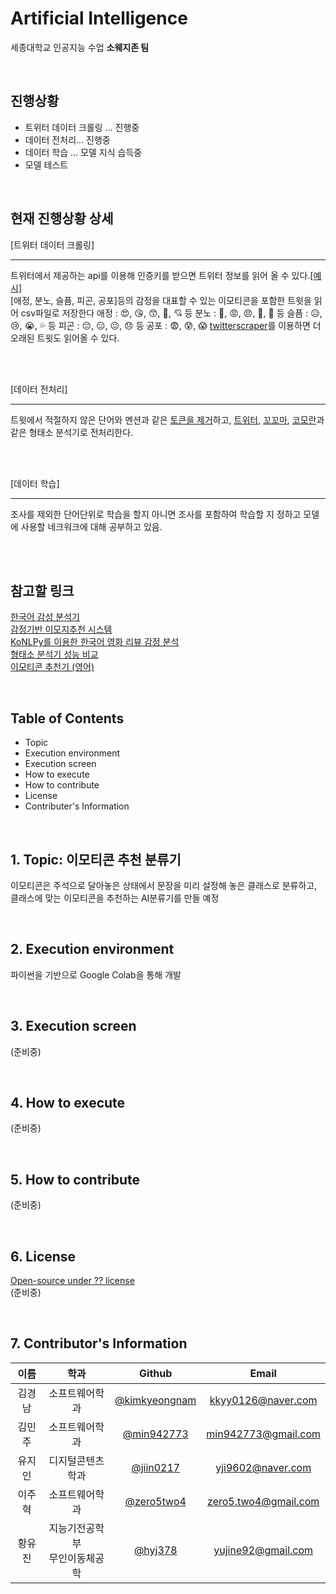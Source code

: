 # Artificial Intelligence
세종대학교 인공지능 수업 **소웨지존 팀**

<br>

## 진행상황

* 트위터 데이터 크롤링 ... 진행중
* 데이터 전처리... 진행중 
* 데이터 학습 ... 모델 지식 습득중
* 모델 테스트


<br>

## 현재 진행상황 상세

[트위터 데이터 크롤링]
*****************************************
트위터에서 제공하는 api를 이용해 인증키를 받으면 트위터 정보를 읽어 올 수 있다.[[예시]](https://colab.research.google.com/drive/1REz1FcRk2vdIshHQeJAKmraYRZL6KzeE#scrollTo=HHXOOPuyN4GV)<br>
[애정, 분노, 슬픔, 피곤, 공포]등의 감정을 대표할 수 있는 이모티콘을 포함한 트윗을 읽어 csv파일로 저장한다
애정 : 😍, 😘, 😙, 🤭, 💘 등
분노 : 😤, 😡, 😠, 🤬, 👿 등
슬픔 : 😥, 😢, 😭, 💦 등
피곤 : 😔, 😑, 😐, 😞 등
공포 : 😨, 😰, 😱 
[twitterscraper](https://pypi.org/project/twitterscraper/0.2.7/)를 이용하면 더 오래된 트윗도 읽어올 수 있다.


<br>
<br>


[데이터 전처리]
*****************************************
트윗에서 적절하지 않은 단어와 멘션과 같은 [토큰을 제거](https://colab.research.google.com/drive/1ZhkFbDcqM0BoQN8W5LaAuZv37oPE417u#scrollTo=G7J3UcCLJTvt)하고, [트위터](https://github.com/twitter/twitter-korean-text), [꼬꼬마](http://kkma.snu.ac.kr/documents/), [코모란](https://www.shineware.co.kr/products/komoran/)과 같은 형태소 분석기로 전처리한다.


<br>
<br>


[데이터 학습]
*****************************************
조사를 제외한 단어단위로 학습을 할지 아니면 조사를 포함하여 학습할 지 정하고
모델에 사용할 네크워크에 대해 공부하고 있음.


<br>
<br>

## 참고할 링크

[한국어 감성 분석기](https://github.com/mrlee23/KoreanSentimentAnalyzer)<br>
[감정기반 이모지추천 시스템](https://github.com/yunsikus/BOAZ_Project)<br>
[KoNLPy를 이용한 한국어 영화 리뷰 감정 분석](https://cyc1am3n.github.io/2018/11/10/classifying_korean_movie_review.html)<br>
[형태소 분석기 성능 비교](https://ratsgo.github.io/from%20frequency%20to%20semantics/2017/05/10/postag/)<br>
[이모티콘 추천기 (영어)](https://github.com/DOsinga/deep_learning_cookbook/blob/master/07.1%20Text%20Classification.ipynb)<br>

<br>

## Table of Contents
* Topic
* Execution environment
* Execution screen
* How to execute
* How to contribute
* License
* Contributer's Information

<br>

## 1. Topic: 이모티콘 추천 분류기
이모티콘은 주석으로 달아놓은 상태에서 문장을 미리 설정해 놓은 클래스로 분류하고,  
클래스에 맞는 이모티콘을 추천하는 AI분류기를 만들 예정

<br>

## 2. Execution environment 
파이썬을 기반으로 Google Colab을 통해 개발

<br>

## 3. Execution screen
(준비중)

<br>

## 4. How to execute
(준비중)

<br>

## 5. How to contribute
 (준비중) 
    

<br>

## 6. License
[Open-source under ?? license](https://tldrlegal.com/)  
(준비중)

<br>

## 7. Contributor's Information
| 이름| 학과 | Github | Email |
|:---:|:---:|:---:|:---:|
|김경남|소프트웨어학과|[@kimkyeongnam](https://github.com/kimkyeongnam)|[kkyy0126@naver.com](kkyy0126@naver.com)|
|김민주|소프트웨어학과|[@min942773](https://github.com/min942773)|min942773@gmail.com|
|유지인|디지털콘텐츠학과|[@jiin0217](https://github.com/jiin0217)|yji9602@naver.com|
|이주혁|소프트웨어학과|[@zero5two4](https://github.com/zero5two4)|zero5.two4@gmail.com|
|황유진|지능기전공학부<br>무인이동체공학|[@hyj378](https://github.com/hyj378)|yujine92@gmail.com|
